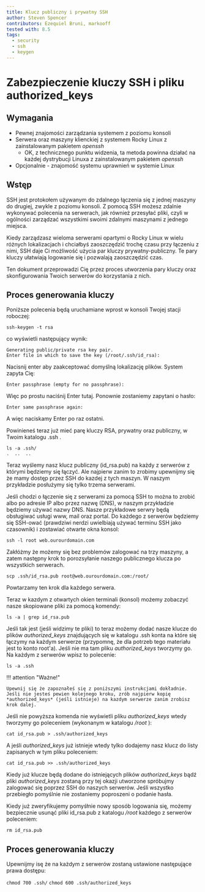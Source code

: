 ```yaml
---
title: Klucz publiczny i prywatny SSH
author: Steven Spencer
contributors: Ezequiel Bruni, markooff
tested with: 8.5
tags:
  - security
  - ssh
  - keygen
---
```


# Zabezpieczenie kluczy SSH i pliku authorized_keys

## Wymagania

* Pewnej znajomości zarządzania systemem z poziomu konsoli
* Serwera oraz maszyny klienckiej z systemem Rocky Linux z zainstalowanym pakietem *openssh*
    * OK, z technicznego punktu widzenia, ta metoda powinna działać na każdej dystrybucji Linuxa z zainstalowanym pakietem *openssh*
* Opcjonalnie - znajomość systemu uprawnień w systemie Linux

## Wstęp

SSH jest protokołem używanym do zdalnego łączenia się z jednej maszyny do drugiej, zwykle z poziomu konsoli. Z pomocą SSH możesz zdalnie wykonywać polecenia na serwerach, jak również przesyłać pliki, czyli w ogólności zarządzać wszystkimi swoimi zdalnymi maszynami z jednego miejsca.

Kiedy zarządzasz wieloma serwerami opartymi o Rocky Linux w wielu różnych lokalizacjach i chciałbyś zaoszczędzić trochę czasu przy łączeniu z nimi, SSH daje Ci możliwość użycia par kluczy prywatny-publiczny. Te pary kluczy ułatwiają logowanie się i pozwalają zaoszczędzić czas.

Ten dokument przeprowadzi Cię przez proces utworzenia pary kluczy oraz skonfigurowania Twoich serwerów do korzystania z nich.

## Proces generowania kluczy

Poniższe polecenia będą uruchamiane wprost w konsoli Twojej stacji roboczej:

```
ssh-keygen -t rsa
```

co wyświetli następujący wynik:

```
Generating public/private rsa key pair.
Enter file in which to save the key (/root/.ssh/id_rsa):
```

Nacisnij enter aby zaakceptować domyślną lokalizację plików. System zapyta Cię:

`Enter passphrase (empty for no passphrase):`

Więc po prostu naciśnij Enter tutaj. Ponownie zostaniemy zapytani o hasło:

`Enter same passphrase again:`

A więc naciskamy Enter po raz ostatni.

Powinieneś teraz już mieć parę kluczy RSA, prywatny oraz publiczny, w Twoim katalogu .ssh .

```
ls -a .ssh/
.  ..  ..
```

Teraz wyślemy nasz klucz publiczny (id_rsa.pub) na każdy z serwerów z którymi będziemy się łączyć. Ale najpierw zanim to zrobimy upewnijmy się że mamy dostęp przez SSH do kazdej z tych maszyn. W naszym przykładzie posłużymy się tylko trzema serwerami.

Jeśli chodzi o łączenie się z serwerami za pomocą SSH to można to zrobić albo po adresie IP albo przez nazwę (DNS), w naszym przykładzie będziemy używać nazwy DNS. Nasze przykładowe serwry będą obsługiwać usługi www, mail oraz portal. Do każdego z serwerów będziemy się SSH-ować (prawdziwi nerdzi uwielbiają używać terminu SSH jako czasownik) i zostawiać otwarte okna konsol:

`ssh -l root web.ourourdomain.com`

Zakłóżmy że możemy się bez problemów zalogować na trzy maszyny, a zatem następny krok to porozsyłanie naszego publicznego klucza po wszystkich serwerach.

`scp .ssh/id_rsa.pub root@web.ourourdomain.com:/root/`

Powtarzamy ten krok dla każdego serwera.

Teraz w kazdym z otwartych okien terminali (konsol) możemy zobaczyć nasze skopiowane pliki za pomocą komendy:

`ls -a | grep id_rsa.pub`

Jeśli tak jest (jeśli widzimy te pliki) to teraz możemy dodać nasze klucze do plików *authorized_keys* znajdujących się w katalogu .ssh konta na które się łączymy na każdym serwerze (przypomnę, że dla potrzeb tego materiału jest to konto root'a). Jeśli nie ma tam pliku *authorized_keys* tworzymy go. Na każdym z serwerów wpisz to polecenie:

`ls -a .ssh`

!!! attention "Ważne!"

    Upewnij się że zapoznałeś się z poniższymi instrukcjami dokładnie. Jeśli nie jesteś pewien kolejnego kroku, zrób najpierw kopię *authorized_keys* (jeśli istnieje) na kazdym serwerze zanim zrobisz krok dalej.

Jeśli nie powyższa komenda nie wyświetli pliku *authorized_keys* wtedy tworzymy go poleceniem (wykonanym w katalogu _/root_ ):

`cat id_rsa.pub > .ssh/authorized_keys`

A jeśli _authorized_keys_ już istnieje wtedy tylko dodajemy nasz klucz do listy zapisanych w tym pliku poleceniem:

`cat id_rsa.pub >> .ssh/authorized_keys`

Kiedy już klucze będą dodane do istniejących plików _authorized_keys_ bądź pliki _authorized_keys_ zostaną przy tej okazji utworzone spróbujmy zalogować się poprzez SSH do naszych serwerów. Jeśli wszystko przebiegło pomyślnie nie zostaniemy poproszeni o podanie hasła.

Kiedy już zweryfikujemy pomyśłnie nowy sposób logowania się, możemy bezpiecznie usunąć pliki id_rsa.pub z katalogu _/root_ każdego z serwerów poleceniem:

`rm id_rsa.pub`

## Proces generowania kluczy

Upewnijmy isę że na każdym z serwerów zostaną ustawione następujące prawa dostępu:

`chmod 700 .ssh/` `chmod 600 .ssh/authorized_keys`
